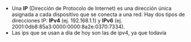 - Una **IP** (Dirección de Protocolo de Internet) es una dirección única asignada a cada dispositivo que se conecta a una red. Hay dos tipos de direcciones IP: **IPv4** (ej. 192.168.1.1) y **IPv6** (ej. 2001:0db8:85a3:0000:0000:8a2e:0370:7334).
- Las ips que se usan a día de hoy son las de ipv4, ya que todavía

